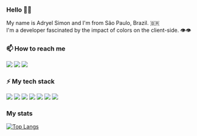 ### Hello 👋🏻

My name is Adryel Simon and I'm from São Paulo, Brazil. 🇧🇷
<br>
I'm a developer fascinated by the impact of colors on the client-side. 👁👁
<br>
### 📫 How to reach me

[![](https://img.shields.io/badge/-adryel-444?style=for-the-badge&logo=hackerrank)](https://hackerrank.com/adryel)
[![](https://img.shields.io/badge/-adryelsimon-444?style=for-the-badge&logo=linkedin)](https://www.linkedin.com/in/adryelsimon)
[![](https://img.shields.io/badge/-adryelsmn-444?style=for-the-badge&logo=instagram)](https://instagram.com/adryelsmn)
<br>
### ⚡ My tech stack

![](https://img.shields.io/badge/-Node.Js-444?style=for-the-badge&logo=node.js)
![](https://img.shields.io/badge/-React.Js-444?style=for-the-badge&logo=react)
![](https://img.shields.io/badge/-JavaScript-444?style=for-the-badge&logo=javascript)
![](https://img.shields.io/badge/-MySQL-444?style=for-the-badge&logo=mysql)
![](https://img.shields.io/badge/-postgresql-444?style=for-the-badge&logo=postgresql)
![](https://img.shields.io/badge/-figma-444?style=for-the-badge&logo=figma)
![](https://img.shields.io/badge/-Wordpress-444?style=for-the-badge&logo=wordpress&logoColor=white)

### My stats

[![Top Langs](https://github-readme-stats.vercel.app/api/top-langs/?username=alchemist-developer&layout=compact&theme=dracula)](https://github.com/alchemist-developer/github-readme-stats)

